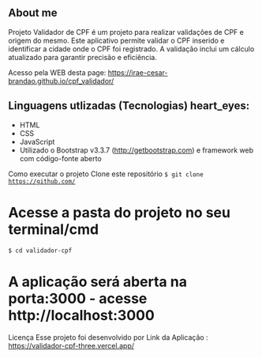 ## About me
Projeto
Validador de CPF é um projeto  para realizar validações de CPF e origem do mesmo. 
Este aplicativo permite validar o CPF inserido e identificar a cidade onde o CPF foi registrado. A validação inclui um cálculo atualizado para garantir precisão e eficiência.

Acesso pela WEB desta page: https://irae-cesar-brandao.github.io/cpf_validador/ 
## Linguagens utlizadas (Tecnologias) heart_eyes:
- HTML
- CSS
- JavaScript
- Utilizado o Bootstrap v3.3.7 (http://getbootstrap.com)  e  framework web com código-fonte aberto 
 
Como executar o projeto
Clone este repositório
<code>$ git clone https://github.com/</code>

# Acesse a pasta do projeto no seu terminal/cmd
<code>$ cd validador-cpf</code>

# A aplicação será aberta na porta:3000 - acesse http://localhost:3000
Licença
Esse projeto foi desenvolvido por
Link da Aplicação : https://validador-cpf-three.vercel.app/
